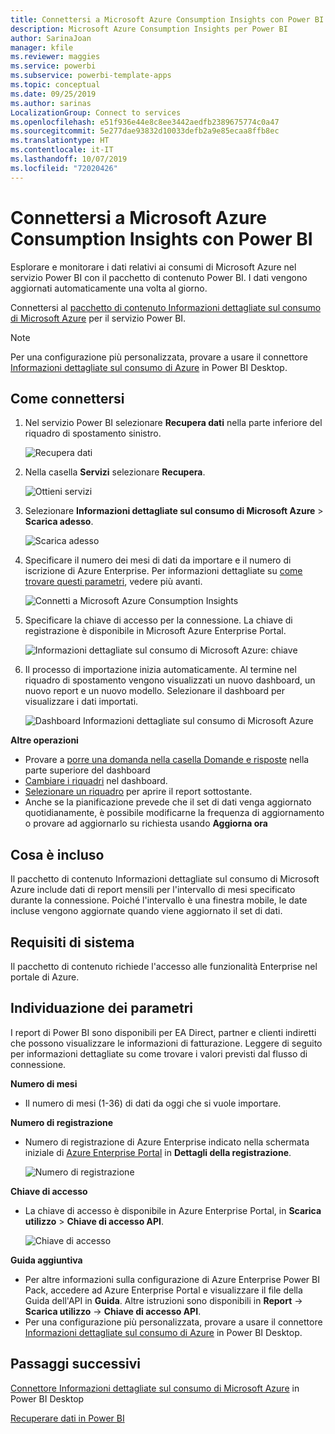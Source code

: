 ```yaml
---
title: Connettersi a Microsoft Azure Consumption Insights con Power BI
description: Microsoft Azure Consumption Insights per Power BI
author: SarinaJoan
manager: kfile
ms.reviewer: maggies
ms.service: powerbi
ms.subservice: powerbi-template-apps
ms.topic: conceptual
ms.date: 09/25/2019
ms.author: sarinas
LocalizationGroup: Connect to services
ms.openlocfilehash: e51f936e44e8c8ee3442aedfb2389675774c0a47
ms.sourcegitcommit: 5e277dae93832d10033defb2a9e85ecaa8ffb8ec
ms.translationtype: HT
ms.contentlocale: it-IT
ms.lasthandoff: 10/07/2019
ms.locfileid: "72020426"
---
```

# <a name="connect-to-microsoft-azure-consumption-insights-with-power-bi"></a>Connettersi a Microsoft Azure Consumption Insights con Power BI
Esplorare e monitorare i dati relativi ai consumi di Microsoft Azure nel servizio Power BI con il pacchetto di contenuto Power BI. I dati vengono aggiornati automaticamente una volta al giorno.

Connettersi al [pacchetto di contenuto Informazioni dettagliate sul consumo di Microsoft Azure](https://app.powerbi.com/getdata/services/azureconsumption) per il servizio Power BI.

> [!NOTE]
> Per una configurazione più personalizzata, provare a usare il connettore [Informazioni dettagliate sul consumo di Azure](desktop-connect-azure-consumption-insights.md) in Power BI Desktop.

## <a name="how-to-connect"></a>Come connettersi
1. Nel servizio Power BI selezionare **Recupera dati** nella parte inferiore del riquadro di spostamento sinistro.
   
    ![Recupera dati](media/service-connect-to-azure-consumption-insights/getdata.png)
2. Nella casella **Servizi** selezionare **Recupera**.
   
   ![Ottieni servizi](media/service-connect-to-azure-consumption-insights/services.png)
3. Selezionare **Informazioni dettagliate sul consumo di Microsoft Azure** \> **Scarica adesso**. 
   
   ![Scarica adesso](media/service-connect-to-azure-consumption-insights/mazureconsumption.png)
4. Specificare il numero dei mesi di dati da importare e il numero di iscrizione di Azure Enterprise. Per informazioni dettagliate su [come trovare questi parametri](#FindingParams), vedere più avanti.
   
    ![Connetti a Microsoft Azure Consumption Insights](media/service-connect-to-azure-consumption-insights/azureconsumptionparams.png)
5. Specificare la chiave di accesso per la connessione. La chiave di registrazione è disponibile in Microsoft Azure Enterprise Portal. 
   
    ![Informazioni dettagliate sul consumo di Microsoft Azure: chiave](media/service-connect-to-azure-consumption-insights/msazureconsumptioncreds.png)
6. Il processo di importazione inizia automaticamente. Al termine nel riquadro di spostamento vengono visualizzati un nuovo dashboard, un nuovo report e un nuovo modello. Selezionare il dashboard per visualizzare i dati importati.
   
   ![Dashboard Informazioni dettagliate sul consumo di Microsoft Azure](media/service-connect-to-azure-consumption-insights/msazureconsumptiondashboard.png)

**Altre operazioni**

* Provare a [porre una domanda nella casella Domande e risposte](consumer/end-user-q-and-a.md) nella parte superiore del dashboard
* [Cambiare i riquadri](service-dashboard-edit-tile.md) nel dashboard.
* [Selezionare un riquadro](consumer/end-user-tiles.md) per aprire il report sottostante.
* Anche se la pianificazione prevede che il set di dati venga aggiornato quotidianamente, è possibile modificarne la frequenza di aggiornamento o provare ad aggiornarlo su richiesta usando **Aggiorna ora**

## <a name="whats-included"></a>Cosa è incluso
Il pacchetto di contenuto Informazioni dettagliate sul consumo di Microsoft Azure include dati di report mensili per l'intervallo di mesi specificato durante la connessione. Poiché l'intervallo è una finestra mobile, le date incluse vengono aggiornate quando viene aggiornato il set di dati.

## <a name="system-requirements"></a>Requisiti di sistema
Il pacchetto di contenuto richiede l'accesso alle funzionalità Enterprise nel portale di Azure. 

<a name="FindingParams"></a>

## <a name="finding-parameters"></a>Individuazione dei parametri
I report di Power BI sono disponibili per EA Direct, partner e clienti indiretti che possono visualizzare le informazioni di fatturazione. Leggere di seguito per informazioni dettagliate su come trovare i valori previsti dal flusso di connessione.

**Numero di mesi**

* Il numero di mesi (1-36) di dati da oggi che si vuole importare.

**Numero di registrazione**

* Numero di registrazione di Azure Enterprise indicato nella schermata iniziale di [Azure Enterprise Portal](https://ea.azure.com/) in **Dettagli della registrazione**.
  
    ![Numero di registrazione](media/service-connect-to-azure-consumption-insights/params2.png)

**Chiave di accesso**

* La chiave di accesso è disponibile in Azure Enterprise Portal, in **Scarica utilizzo** > **Chiave di accesso API**.
  
    ![Chiave di accesso](media/service-connect-to-azure-consumption-insights/creds2.png)

**Guida aggiuntiva**

* Per altre informazioni sulla configurazione di Azure Enterprise Power BI Pack, accedere ad Azure Enterprise Portal e visualizzare il file della Guida dell'API in **Guida**. Altre istruzioni sono disponibili in **Report** -> **Scarica utilizzo** -> **Chiave di accesso API**.
* Per una configurazione più personalizzata, provare a usare il connettore [Informazioni dettagliate sul consumo di Azure](desktop-connect-azure-consumption-insights.md) in Power BI Desktop.

## <a name="next-steps"></a>Passaggi successivi

[Connettore Informazioni dettagliate sul consumo di Microsoft Azure](desktop-connect-azure-consumption-insights.md) in Power BI Desktop

[Recuperare dati in Power BI](service-get-data.md)


